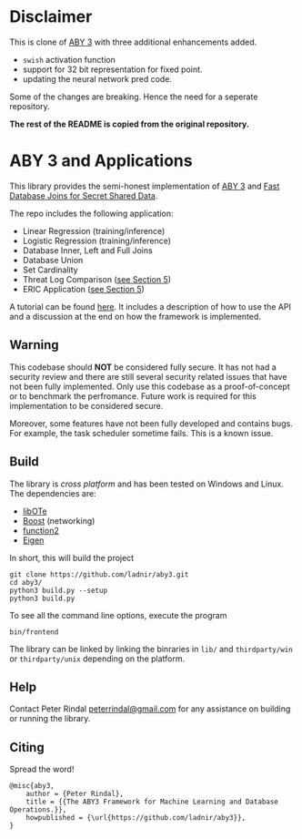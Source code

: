 # Disclaimer
This is  clone of [ABY 3](https://github.com/ladnir/aby3) with three additional 
enhancements added.
- `swish` activation function
- support for 32 bit representation for fixed point.
- updating the neural network pred code.

Some of the changes are breaking. Hence the need for a seperate repository.

**The rest of the README is copied from the original repository.**

# ABY 3 and Applications
This library provides the semi-honest implementation of [ABY 3](https://eprint.iacr.org/2018/403.pdf) and [Fast Database Joins for Secret Shared Data](https://eprint.iacr.org/2019/518.pdf).

The repo includes the following application:
 * Linear Regression (training/inference)
 * Logistic Regression (training/inference)
 * Database Inner, Left and Full Joins
 * Database Union
 * Set Cardinality
 * Threat Log Comparison ([see Section 5](https://eprint.iacr.org/2019/518.pdf))
 * ERIC Application ([see Section 5](https://eprint.iacr.org/2019/518.pdf))

A tutorial can be found [here](https://github.com/ladnir/aby3/blob/master/frontend/aby3Tutorial.cpp). It includes a description of how to use the API and a discussion at the end on how the framework is implemented.

## Warning 

This codebase should **NOT** be considered fully secure. It has not had a security review and there are still several security related issues that have not been fully implemented. Only use this codebase as a proof-of-concept or to benchmark the perfromance. Future work is required for this implementation to be considered secure. 

Moreover, some features have not been fully developed and contains bugs. For example, the task scheduler sometime fails. This is a known issue.

## Build
 
The library is *cross platform* and has been tested on Windows and Linux. The dependencies are:

 * [libOTe](https://github.com/osu-crypto/libOTe)
 * [Boost](http://www.boost.org/) (networking)
 * [function2](https://github.com/Naios/function2)
 * [Eigen](http://eigen.tuxfamily.org/index.php?title=Main_Page)

 
In short, this will build the project

```
git clone https://github.com/ladnir/aby3.git
cd aby3/
python3 build.py --setup
python3 build.py 
```

To see all the command line options, execute the program 
 
`bin/frontend`

The library can be linked by linking the binraries in `lib/` and `thirdparty/win` or `thirdparty/unix` depending on the platform.

## Help
 
Contact Peter Rindal peterrindal@gmail.com for any assistance on building  or running the library.

## Citing

 Spread the word!

```
@misc{aby3,
    author = {Peter Rindal},
    title = {{The ABY3 Framework for Machine Learning and Database Operations.}},
    howpublished = {\url{https://github.com/ladnir/aby3}},
}
```
